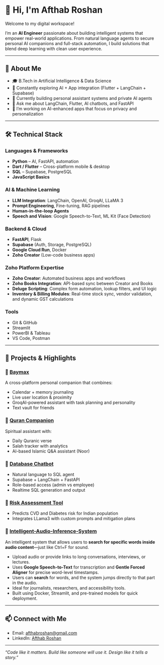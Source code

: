 # 👋 Hi, I'm Afthab Roshan

Welcome to my digital workspace!

I’m an **AI Engineer** passionate about building intelligent systems that empower real-world applications. From natural language agents to secure personal AI companions and full-stack automation, I build solutions that blend deep learning with clean user experience.

---

## 🧠 About Me

- 🎓 B.Tech in Artificial Intelligence & Data Science  
- 🌱 Constantly exploring AI + App integration (Flutter + LangChain + Supabase)
- 🚀 Currently building personal assistant systems and private AI agents
- 💬 Ask me about LangChain, Flutter, AI chatbots, and FastAPI
- 🔭 I’m working on AI-enhanced apps that focus on privacy and personalization

---

## 🛠️ Technical Stack

### Languages & Frameworks
- **Python** – AI, FastAPI, automation
- **Dart / Flutter** – Cross-platform mobile & desktop
- **SQL** – Supabase, PostgreSQL
- **JavaScript Basics**

### AI & Machine Learning
- **LLM Integration**: LangChain, OpenAI, GroqAI, LLaMA 3
- **Prompt Engineering**, Fine-tuning, RAG pipelines
- **Human-in-the-loop Agents**
- **Speech and Vision**: Google Speech-to-Text, ML Kit (Face Detection)

### Backend & Cloud
- **FastAPI**, Flask
- **Supabase** (Auth, Storage, PostgreSQL)
- **Google Cloud Run**, Docker
- **Zoho Creator** (Low-code business apps)

### Zoho Platform Expertise
- **Zoho Creator**: Automated business apps and workflows
- **Zoho Books Integration**: API-based sync between Creator and Books
- **Deluge Scripting**: Complex form automation, lookup filters, and UI logic
- **Inventory & Billing Modules**: Real-time stock sync, vendor validation, and dynamic GST calculations


### Tools
- Git & GitHub
- Streamlit
- PowerBI & Tableau
- VS Code, Postman

---

## 📱 Projects & Highlights

### 🔹 [Baymax](https://github.com/afthabroshan/baymax)
A cross-platform personal companion that combines:
- Calendar + memory journaling
- Live user location & proximity
- GroqAI-powered assistant with task planning and personality
- Text vault for friends

### 🔹 [Quran Companion](https://github.com/afthabroshan/q)
Spiritual assistant with:
- Daily Quranic verse
- Salah tracker with analytics
- AI-based Islamic Q&A assistant (Noor)

### 🔹 [Database Chatbot](https://github.com/afthabroshan/dbcb)
- Natural language to SQL agent
- Supabase + LangChain + FastAPI
- Role-based access (admin vs employee)
- Realtime SQL generation and output

### 🔹 [Risk Assessment Tool](https://github.com/afthabroshan/CVD-Risk-Score-Project)
- Predicts CVD and Diabetes risk for Indian population
- Integrates LLama3 with custom prompts and mitigation plans

### 🔹 [Intelligent-Audio-Inference-System](https://github.com/afthabroshan/Intelligent-Audio-Inference-System)
An intelligent system that allows users to **search for specific words inside audio content**—just like Ctrl+F for sound.

- Upload audio or provide links to long conversations, interviews, or lectures.
- Uses **Google Speech-to-Text** for transcription and **Gentle Forced Aligner** for precise word-level timestamps.
- Users can **search** for words, and the system jumps directly to that part in the audio.
- Ideal for journalists, researchers, and accessibility tools.
- Built using Docker, Streamlit, and pre-trained models for quick deployment.

---


## 📫 Connect with Me

- Email: afthabroshan@gmail.com
- LinkedIn: [Afthab Roshan](www.linkedin.com/in/afthab-roshan)

---

_“Code like it matters. Build like someone will use it. Design like it tells a story.”_
